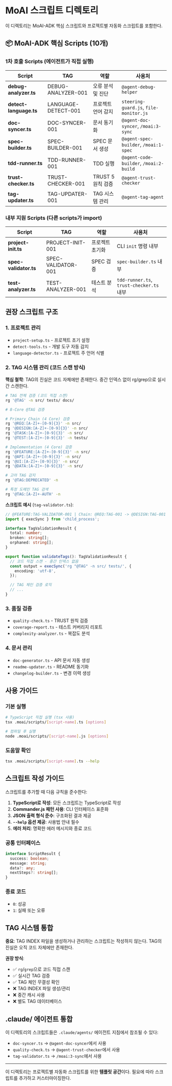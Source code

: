 # MoAI 스크립트 디렉토리

이 디렉토리는 MoAI-ADK 핵심 스크립트와 프로젝트별 자동화 스크립트를 포함한다.

## 📦 MoAI-ADK 핵심 Scripts (10개)

### 1차 호출 Scripts (에이전트가 직접 실행)

| Script | TAG | 역할 | 사용처 |
|--------|-----|------|--------|
| **debug-analyzer.ts** | DEBUG-ANALYZER-001 | 오류 분석 및 진단 | `@agent-debug-helper` |
| **detect-language.ts** | LANGUAGE-DETECT-001 | 프로젝트 언어 감지 | `steering-guard.js`, `file-monitor.js` |
| **doc-syncer.ts** | DOC-SYNCER-001 | 문서 동기화 | `@agent-doc-syncer`, `/moai:3-sync` |
| **spec-builder.ts** | SPEC-BUILDER-001 | SPEC 문서 생성 | `@agent-spec-builder`, `/moai:1-spec` |
| **tdd-runner.ts** | TDD-RUNNER-001 | TDD 실행 | `@agent-code-builder`, `/moai:2-build` |
| **trust-checker.ts** | TRUST-CHECKER-001 | TRUST 5원칙 검증 | `@agent-trust-checker` |
| **tag-updater.ts** | TAG-UPDATER-001 | TAG 시스템 관리 | `@agent-tag-agent` |

### 내부 지원 Scripts (다른 scripts가 import)

| Script | TAG | 역할 | 사용처 |
|--------|-----|------|--------|
| **project-init.ts** | PROJECT-INIT-001 | 프로젝트 초기화 | CLI `init` 명령 내부 |
| **spec-validator.ts** | SPEC-VALIDATOR-001 | SPEC 검증 | `spec-builder.ts` 내부 |
| **test-analyzer.ts** | TEST-ANALYZER-001 | 테스트 분석 | `tdd-runner.ts`, `trust-checker.ts` 내부 |

## 권장 스크립트 구조

### 1. 프로젝트 관리
- `project-setup.ts` - 프로젝트 초기 설정
- `detect-tools.ts` - 개발 도구 자동 감지
- `language-detector.ts` - 프로젝트 주 언어 식별

### 2. TAG 시스템 관리 (코드 스캔 방식)

**핵심 철학**: TAG의 진실은 코드 자체에만 존재한다. 중간 인덱스 없이 rg/grep으로 실시간 스캔한다.

```bash
# TAG 전체 검증 (코드 직접 스캔)
rg '@TAG' -n src/ tests/ docs/

# 8-Core @TAG 검증

# Primary Chain (4 Core) 검증
rg '@REQ:[A-Z]+-[0-9]{3}' -n src/
rg '@DESIGN:[A-Z]+-[0-9]{3}' -n src/
rg '@TASK:[A-Z]+-[0-9]{3}' -n src/
rg '@TEST:[A-Z]+-[0-9]{3}' -n tests/

# Implementation (4 Core) 검증
rg '@FEATURE:[A-Z]+-[0-9]{3}' -n src/
rg '@API:[A-Z]+-[0-9]{3}' -n src/
rg '@UI:[A-Z]+-[0-9]{3}' -n src/
rg '@DATA:[A-Z]+-[0-9]{3}' -n src/

# 고아 TAG 감지
rg '@TAG:DEPRECATED' -n

# 특정 도메인 TAG 검색
rg '@TAG:[A-Z]+-AUTH' -n
```

**스크립트 예시** (`tag-validator.ts`):
```typescript
// @FEATURE:TAG-VALIDATOR-001 | Chain: @REQ:TAG-001 -> @DESIGN:TAG-001 -> @TASK:TAG-001 -> @TEST:TAG-001
import { execSync } from 'child_process';

interface TagValidationResult {
  total: number;
  broken: string[];
  orphaned: string[];
}

export function validateTags(): TagValidationResult {
  // 코드 직접 스캔 - 중간 인덱스 없음
  const output = execSync('rg "@TAG" -n src/ tests/', {
    encoding: 'utf-8',
  });

  // TAG 체인 검증 로직
  // ...
}
```

### 3. 품질 검증
- `quality-check.ts` - TRUST 원칙 검증
- `coverage-report.ts` - 테스트 커버리지 리포트
- `complexity-analyzer.ts` - 복잡도 분석

### 4. 문서 관리
- `doc-generator.ts` - API 문서 자동 생성
- `readme-updater.ts` - README 동기화
- `changelog-builder.ts` - 변경 이력 생성

## 사용 가이드

### 기본 실행
```bash
# TypeScript 직접 실행 (tsx 사용)
tsx .moai/scripts/[script-name].ts [options]

# 컴파일 후 실행
node .moai/scripts/[script-name].js [options]
```

### 도움말 확인
```bash
tsx .moai/scripts/[script-name].ts --help
```

## 스크립트 작성 가이드

스크립트를 추가할 때 다음 규칙을 준수한다:

1. **TypeScript로 작성**: 모든 스크립트는 TypeScript로 작성
2. **Commander.js 패턴 사용**: CLI 인터페이스 표준화
3. **JSON 출력 형식 준수**: 구조화된 결과 제공
4. **`--help` 옵션 제공**: 사용법 안내 필수
5. **에러 처리**: 명확한 에러 메시지와 종료 코드

### 공통 인터페이스
```typescript
interface ScriptResult {
  success: boolean;
  message: string;
  data?: any;
  nextSteps?: string[];
}
```

### 종료 코드
- `0`: 성공
- `1`: 실패 또는 오류

## TAG 시스템 통합

**중요**: TAG INDEX 파일을 생성하거나 관리하는 스크립트는 작성하지 않는다. TAG의 진실은 오직 코드 자체에만 존재한다.

**권장 방식**:
- ✅ `rg`/`grep`으로 코드 직접 스캔
- ✅ 실시간 TAG 검증
- ✅ TAG 체인 무결성 확인
- ❌ TAG INDEX 파일 생성/관리
- ❌ 중간 캐시 사용
- ❌ 별도 TAG 데이터베이스

## .claude/ 에이전트 통합

이 디렉토리의 스크립트들은 `.claude/agents/` 에이전트 지침에서 참조될 수 있다:

- `doc-syncer.ts` → `@agent-doc-syncer`에서 사용
- `quality-check.ts` → `@agent-trust-checker`에서 사용
- `tag-validator.ts` → `/moai:3-sync`에서 사용

---

이 디렉토리는 프로젝트별 자동화 스크립트를 위한 **템플릿 공간**이다. 필요에 따라 스크립트를 추가하고 커스터마이징한다.